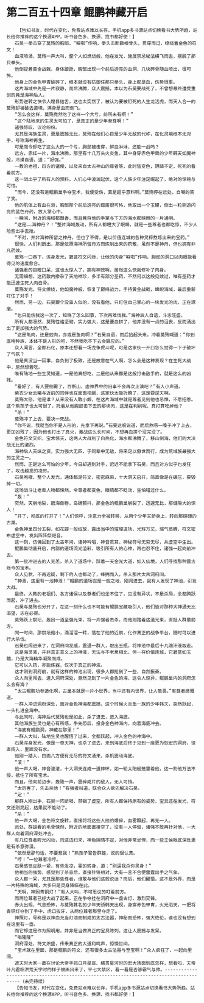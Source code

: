 # 第二百五十四章 鲲鹏神藏开启
        【告知书友，时代在变化，免费站点难以长存，手机app多书源站点切换看书大势所趋，站长给你推荐的这个换源APP，听书音色多、换源、找书都好使！】
       石昊一拳击穿了莫殇的胸部，“噼啪”作响，拳头击断数根骨头，贯穿而过，缭绕着金色的符文！
       血液喷涌，莫殇一声大叫，整个人如燃烧般，他在发光，施展禁忌秘法横飞而去，摆脱了那只拳头。
       他倒提着黄金战戟，身体踉跄，胸部出现一个前后透亮的血洞，几块碎骨随血喷出，很可怖。
       他身上的金色甲胄破碎了，根本就没有防御住那只拳头，身上都是血，伤势很重。
       这片海域中先是一片寂静，而后沸腾，众人震撼，本以为石昊要战死了，不曾想最终遭受重创的竟是海神后人。
       形势逆转之快令人瞠目结舌，这也太突然了，被认为要被钉死的人生龙活虎，而天人合一的莫殇却被破去道境，满身是血而倒飞。
       “怎么会这样，莫殇竟然吃了这样一个大亏，前所未有啊！”
       “这个陆地来的生灵太可怕了，是真正的是少年至尊啊！”
       诸强惊叹，议论纷纷。
       尤其是海族生灵，更是震撼无比，莫殇在他们心目是少年无敌的代称，在化灵境根本无对手，号称海神再生。
       可是而今却吃了这么大的一个亏，胸部被击穿，鲜血淋淋，还能一战吗？
       远方，赤红一片，海水沸腾，那里有十几万头火炎鱼，其中身穿赤色甲胄的少年韩天如魔神般，冷漠自语，道：“好强。”
       一教的老祖，四方的诸侯，以及来自太古神山的尊者等，此时皆变色，阴晴不定，死死的看着前方。
       这一战出乎了所有人的预料，人们心中波澜起伏，这个人族少年注定崛起了，绝对的惊艳与可怕。
       “而今，还没有进鲲鹏巢争夺宝术，我便受伤，真是超乎意料啊。”莫殇停在远处，自嘲的笑了笑。
       他的肌体上有血在淌，胸部那个前后透亮的窟窿很可怖，他取出一个玉罐，倒出一粒剔透闪亮的蓝色丹药，放入掌心中。
       一瞬间，附近的海域都飘香，而且竟将他的手掌与下方的海水都映照的一片通明。
       “这是……海神丹？！”整片海域轰动，所有人都瞪大了眼睛，就是一些尊者也都吃惊，不少人险些出手去抢。
       “不对，并非海神所留之神丹，但也了不得，是以价值连城的各种灵粹熬炼出来的宝药。”
       很快，人们判断出，那是依照海神所留丹方而炼制出来的药散，虽然不是神丹，但也拥有非凡药效。
       莫殇一口吞下，浑身发光，碧蓝符文闪烁，让他的肉身“噼啪”作响，胸部的洞口以肉眼能看得见的速度愈合。
       诸强看的目瞪口呆，这也太惊人了，拥有神效啊，居然这么快就修补了肉身。
       无需细想，这药散内掺杂了天地神珍，多半有部分圣药，不然何以这般见效过，唯有圣药才能迅速生死人肉白骨。
       莫殇发光，符文缭绕，他如魔神般，恢复了巅峰战力，手持黄金战戟，睥睨海域，最后重新盯住了对手！
       然而，另一边，石昊跟个没事人似的，没有看他，只盯住自己掌心的一块发光的肉，正在琢磨。
       “也只能伤我这一次了，知晓了怎么回事，下次再难伐我。”海神后人自语，斗志旺盛。
       所有人都凛然，莫殇性格坚韧，实力强大，这是要血拼了，他并没有一点的沮丧，反而涌出出了更加强大的气势。
       “这是龟肉，还是蛟肉，亦或是鱼肉啊？”石昊自语，而后抬起头来，冲着莫殇喊道：“你到底啥种族，本体不是人形的吧，不然我吃不下去会膈应的。”
       众人闻言，全都石化，原本还想看一场龙争虎斗呢，可是这家伙一开口怎么觉得一下子破坏了气氛？
       他是真没当一回事，自负到了极致，还是故意在气人啊，怎么会是这种表现？在生死大战中，居然想着吃。
       唯有陆地一些生灵知道，一是他真想吃，二是他从来都是这般打击敌手的，就是这么的凶残。
       “看好了，有人要倒霉了，百断山、虚神界中的旧事不会再次上演吧？”有人小声道。
       紫衣少女云曦与近前的同伴也在面面相觑，这家伙太能折腾了，这是要逆天啊。
       莫殇大怒，他是谁？从来没有人敢小觑，在这片海域中就是尊者见到他也忌惮，不愿招惹。这个熊孩子也太可恨了，托着从他胸部击下去的那块肉，这是在判别呢，真打算吃掉他？
       “杀！”
       莫殇冲了上去，要决一死战。
       “你不说，我就当你不是人形的，先拿下再说。”石昊这般说道，而后熬唠一嗓子冲了上去，更加凶残了，因为他也打出了真火，激战这么长时间，不想再血拼个没完没了。
       金色符文交织，宝术惊天，这两人大战到了白热化，海水都沸腾了，移山倒海，他们的大决战无比的激烈。
       海神后人天纵之资，实力强大无匹，于同辈中无敌，将来足以傲世而行，成为荒域族最强大的生灵之一。
       然而，正是这么可怕的少年，今日却遇到对手，迟迟不能拿下石昊，而且对方似乎也发狂了，攻击越发的凌厉。
       石昊咆哮，整个人发光，通体都是符文，密密麻麻，十大洞天启开，简直像是在碾压，要毁掉一切。
       这场战斗让老辈人物都悚然，令尊者都变色，眼睛都不眨动，生怕错过什么。
       “轰！”
       突然，天崩地裂，碧海倒卷，岛礁颤抖，那金色的鲲鹏巢崩裂了，迅速无比，那缝隙大的惊人！
       “开了，彻底的打开了！”人们惊呼，注意力全被转移，从两个少年天骄身上，转向那磅礴的古巢。
       金色神巢四分五裂，如花瓣一般绽放，露出当中的璀璨道场，光辉万丈，瑞气蒸腾，符文密布虚空中，发出阵阵祭祀音。
       这一刻，仿佛回到了太古年间，诸神吟唱，神音贯耳，神秘符号无穷无尽，从虚空中生出。
       鲲鹏巢彻底开启，内部的道场流光溢彩，吸引所有人的心神，再也忍不住，诸强一起向前冲去。
       第一批冲进去的人无恙，杀入了道场中，踩着一天金光大道，如入仙境，人们寻找那种震古烁今的宝术。
       众人见状，不再迟疑，剩下的人也都动了，蜂拥而入，杀入那片太古洞府间。
       “神液，这里有一池神液！”鲲鹏的道场岂是一般之地，刚闯进去，就有人发现了神池，引发大战。
       最终，大教的老祖们、各方诸侯以及尊者们也坐不住了，见没有异状，不是杀局，全都腾跃而起，冲了进去。
       石昊与莫殇也分开了，在这一刻什么也不可能有鲲鹏宝藏吸引人，他们皆对那种大神通无比渴望，志在必得。
       莫殇跃上祭坛，轰出一道至强光束，将一片强者击杀，而他则踏着这道光束，直抵人群最前方。
       同一时间，那祭坛缩小，滴溜溜一转，落在了他的近前，化作真正的战争平台，随时可以进行大杀伐。
       石昊也闯进来了，在洞府间发威，震退一群人，取出玉瓶，将神池中最后十几滴汁液取走。
       这是海灵液，并非真正意义上的神液，无法与不老泉相比，但一样价值连城，它碧蓝如玉髓，乃是大海精华凝聚而成。
       它可以入药，亦能炼器，仅次于真正的神液。
       这才刚到洞府前，就有这样的神池出现，很多人都抢到了一些，自然振奋。
       众人向里闯去，进入洞府深处，竟然见到了一片金色的海，这令人惊异，鲲鹏巢内的洞府怎么会有海？
       “太古鲲鹏功参造化啊，古巢本就是一片小世界，当中还有内世界，让人敬畏。”有尊者感慨道。
       一群人冲进洞府深处，面对金色神海都震撼，这个时候火炎鱼一族的少年韩天，突然跃起，一头扎进金海中。
       与此同时，海神后代莫殇也是如此，杀了进去，进入海底。
       其他海族生灵也是心有所感，争先恐后，投身金色神海内，向着海底冲去。
       “海底有鲲鹏洞，神藏在那里！”
       一群人大叫，陆地生灵也醒悟了过来，全都跃起，冲入金色的神海中。
       石昊浑身发光，像是一尊天神，也杀了进去，来到海底后终于见到一座更为恢宏的洞府，径直闯入，里面没有水。
       他刚一踏入，四面八方便有无尽的符文涌来，杀机震动海底。
       “滚！”
       他一声大喝，神音滚滚，十大洞天连成一道神环，如一轮太阳般笼罩着他，这一刻他万法不侵，抵住了所有宝术。
       而且，他向前迈步，轰隆一声，震碎成片的敌人，无人可挡。
       “太厉害了，先击杀他！”有强者叫道，联合众人欲先解决石昊。
       “定！”
       那群人刚出手，石昊一阵断喝，禁锢了虚空，所有人都保持原有的姿势，宝具还在发光，符文还刚亮起，结果就不能动了。
       “杀！”
       他一声大喝，金色符文旋转，直接将将这些人绞的爆碎，血雾飘起，再无一人。
       远处，群雄看的毛骨悚然，附近的地面直接空了，没有一人停留，诸强不敢再针对他，一大群人向着洞府深处冲去。
       有几位尊者眸光闪动，向这边扫来，神色阴晴不定，对他非常忌惮，而一些王侯眼底深处更是有杀意弥漫。
       “依然是那句话，不要惹我！”熊孩子警告群雄，说的很认真。
       “哼！”一位尊者冷哼。
       石昊感觉皮肤一紧，有些发凉，霍的转身，道：“别逼我杀你灵身！”
       他相当的强势，感觉到了杀意后，直接针锋相对，大有一言不合便雷霆出手之气象。
       众人都一呆，尤其是那些尊者，谁敢与他们这般说话？而后，他们醒悟，这不是外界，而是一片特殊的海域，大多只是灵身降临在此。
       “天啊，神照青铜灯！”有人大叫，不可思议的盯着前方。
       而两位尊者已经大战了起来，正在争夺挂在洞府中一盏古灯，激烈交锋。
       赤火出现，气息恐怖，与莫殇其名的少年天骄韩天出现，身穿赤色甲胄，火光滔天，一把将青铜灯夺到了手中，虎口拔牙，从两位尊者那里夺走了。
       神照灯，号称是以神血充当灯油而制成的太古法器，神秘而恐怖，强大绝伦，谁也没有想到在这里有一盏。
       而它却这是作为照明用，并非是当做真正的宝具陈列，这让人震撼与发呆。
       “嗡隆隆”
       洞府深处，符文炽盛，传来真正的大道和鸣声，惊悚世间。
       “宝术就在里面，那是鲲鹏的符文，还有很多太古法器与至宝啊！”众人疯狂了，一起向里闯。
       遮天时大家一直在讨论大帝手抓日月星辰、横贯星河时的宏大场面到底怎样，想看吗，天帝叶凡君临洪荒天宇时的样子被画出来了，平七大禁区，看一看是否够霸气与帅。---------------------------------------------------------------------------------------（未完待续）
       【告知书友，时代在变化，免费站点难以长存，手机app多书源站点切换看书大势所趋，站长给你推荐的这个换源APP，听书音色多、换源、找书都好使！】